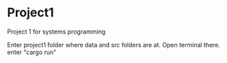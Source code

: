 # Project1
 Project 1 for systems programming

Enter project1 folder where data and src folders are at.
Open terminal there.
enter "cargo run"
